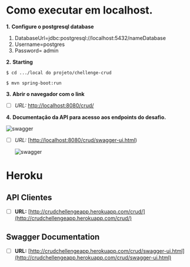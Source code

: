 # Como executar em localhost.

**1.** **Configure o postgresql database**
 1. DatabaseUrl=jdbc:postgresql://localhost:5432/nameDatabase
 2. Username=postgres
 3. Password= admin	

**2.** **Starting**

```
$ cd .../local do projeto/chellenge-crud
```
```
$ mvn spring-boot:run
```

**3.** **Abrir o navegador com o link**

 - [ ] *URL:* [http://localhost:8080/crud/](http://localhost:8080/crud)

**4.** **Documentação da API para acesso aos endpoints do desafio.**

![swagger](https://user-images.githubusercontent.com/26948979/75812207-9112c900-5d6c-11ea-9036-213f1a6543fc.png)

 - [ ] *URL:* [[http://localhost:8080/crud/swagger-ui.html](http://localhost:8080/crud/swagger-ui.html))
 
   ![swagger](https://user-images.githubusercontent.com/26948979/75812207-9112c900-5d6c-11ea-9036-213f1a6543fc.png)
   
   
   
   
   
   
   
   
   
   
   
   
# Heroku
## API Clientes
 - [ ] **URL:** [http://crudchellengeapp.herokuapp.com/crud/](http://crudchellengeapp.herokuapp.com/crud/)
##  Swagger Documentation
 - [ ] **URL:** [http://crudchellengeapp.herokuapp.com/crud/swagger-ui.html](http://crudchellengeapp.herokuapp.com/crud/swagger-ui.html)
